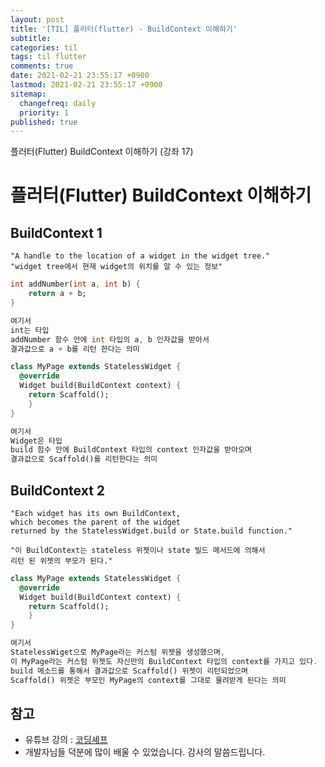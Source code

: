 ```yaml
---
layout: post
title: '[TIL] 플러터(flutter) - BuildContext 이해하기'
subtitle: 
categories: til
tags: til flutter
comments: true
date: 2021-02-21 23:55:17 +0900
lastmod: 2021-02-21 23:55:17 +0900
sitemap:
  changefreq: daily
  priority: 1
published: true
---
```


플러터(Flutter) BuildContext 이해하기 (강좌 17)<br />

# 플러터(Flutter) BuildContext 이해하기

## BuildContext 1

```
"A handle to the location of a widget in the widget tree."
"widget tree에서 현재 widget의 위치를 알 수 있는 정보"
```

```dart
int addNumber(int a, int b) {
	return a + b;
}

여기서
int는 타입
addNumber 함수 안에 int 타입의 a, b 인자값을 받아서
결과값으로 a + b를 리턴 한다는 의미

class MyPage extends StatelessWidget {
  @override
  Widget build(BuildContext context) {
    return Scaffold();
	}
}

여기서 
Widget은 타입
build 함수 안에 BuildContext 타입의 context 인자값을 받아오며
결과값으로 Scaffold()를 리턴한다는 의미
```

## BuildContext 2

```
"Each widget has its own BuildContext, 
which becomes the parent of the widget 
returned by the StatelessWidget.build or State.build function."

"이 BuildContext는 stateless 위젯이나 state 빌드 메서드에 의해서
리턴 된 위젯의 부모가 된다."
```

```dart
class MyPage extends StatelessWidget {
  @override
  Widget build(BuildContext context) {
    return Scaffold();
	}
}

여기서
StatelessWiget으로 MyPage라는 커스텀 위젯을 생성했으며,
이 MyPage라는 커스텀 위젯도 자신만의 BuildContext 타입의 context를 가지고 있다.
build 메소드를 통해서 결과값으로 Scaffold() 위젯이 리턴되었으며 
Scaffold() 위젯은 부모인 MyPage의 context를 그대로 물려받게 된다는 의미
```



## 참고
- 유튜브 강의 : [코딩셰프](https://www.youtube.com/channel/UC_2ge45JCuJH1z6VYt4iCgQ)
- 개발자님들 덕분에 많이 배울 수 있었습니다. 감사의 말씀드립니다.<br/>